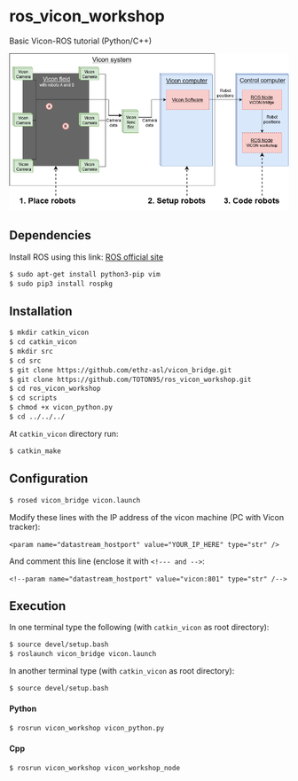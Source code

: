 # ros_vicon_workshop

Basic Vicon-ROS tutorial (Python/C++)

![alt text](https://github.com/TOTON95/ros_vicon_workshop/blob/master/doc/overview.png "Vicon-ROS High Level Diagram")

## Dependencies

Install ROS using this link: [ROS official site](http://wiki.ros.org/melodic/Installation/Ubuntu)
```sh
$ sudo apt-get install python3-pip vim
$ sudo pip3 install rospkg
```

## Installation

```sh
$ mkdir catkin_vicon
$ cd catkin_vicon
$ mkdir src
$ cd src
$ git clone https://github.com/ethz-asl/vicon_bridge.git
$ git clone https://github.com/TOTON95/ros_vicon_workshop.git
$ cd ros_vicon_workshop
$ cd scripts
$ chmod +x vicon_python.py
$ cd ../../../
```
At `catkin_vicon` directory run:
```sh
$ catkin_make
```

## Configuration
```sh
$ rosed vicon_bridge vicon.launch 
```

Modify these lines with the IP address of the vicon machine (PC with Vicon tracker):

`<param name="datastream_hostport" value="YOUR_IP_HERE" type="str" />`

And comment this line (enclose it with `<!--- and -->`:

`<!--param name="datastream_hostport" value="vicon:801" type="str" /-->`


## Execution
In one terminal type the following (with `catkin_vicon` as root directory):
```sh
$ source devel/setup.bash
$ roslaunch vicon_bridge vicon.launch
```
In another terminal type (with `catkin_vicon` as root directory):
```sh
$ source devel/setup.bash
```
#### Python
```sh
$ rosrun vicon_workshop vicon_python.py
```
#### Cpp
```sh
$ rosrun vicon_workshop vicon_workshop_node
```
